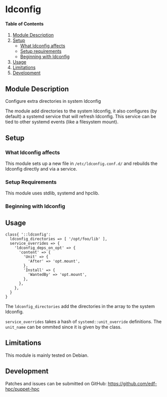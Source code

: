# ldconfig

#### Table of Contents

1. [Module Description](#module-description)
2. [Setup](#setup)
    * [What ldconfig affects](#what-ldconfig-affects)
    * [Setup requirements](#setup-requirements)
    * [Beginning with ldconfig](#beginning-with-ldconfig)
3. [Usage](#usage)
4. [Limitations](#limitations)
5. [Development](#development)

## Module Description
Configure extra directories in system ldconfig

The module add directories to the system ldconfig, it also
configures (by default) a systemd service that will refresh ldconfig.
This service can be tied to other systemd events (like a filesystem
mount).

## Setup

### What ldconfig affects

This module sets up a new file in ``/etc/ldconfig.conf.d/`` and rebuilds
the ldconfig directly and via a service.

### Setup Requirements

This module uses stdlib, systemd and hpclib.

### Beginning with ldconfig

## Usage


```
class{ '::ldconfig':
  ldconfig_directories => [ '/opt/foo/lib' ],
  service_overrides => {
    'ldconfig_deps_on_opt' => {
      'content' => {
        'Unit' => {
          'After' => 'opt.mount',
        },
        'Install' => {
          'WantedBy' => 'opt.mount',
        },
      },
    },
  }
}
```

The ``ldconfig_directories`` add the directories in the array to the system
ldconfig.

``service_overrides`` takes a hash of ``systemd::unit_override``
definitions. The ``unit_name`` can be ommited since it is given by
the class.

## Limitations

This module is mainly tested on Debian.

## Development

Patches and issues can be submitted on GitHub:
https://github.com/edf-hpc/puppet-hpc

